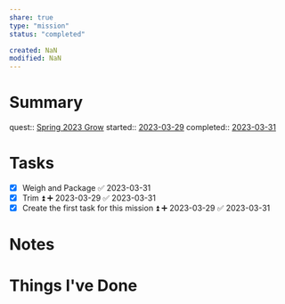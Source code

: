 ```yaml
---
share: true
type: "mission"
status: "completed"

created: NaN 
modified: NaN
---
```

 
# Summary
quest:: [Spring 2023 Grow](./Spring%202023%20Grow.md)
started:: [2023-03-29](../../00%20-%20Life%20Management%20System/09%20-%20Daily%20Notes/2023-03-29.md)
completed:: [2023-03-31](../../00%20-%20Life%20Management%20System/09%20-%20Daily%20Notes/2023-03-31.md)
# Tasks
- [x] Weigh and Package ✅ 2023-03-31
- [x] Trim ⏫ ➕ 2023-03-29 ✅ 2023-03-31
- [x] Create the first task for this mission ⏫ ➕ 2023-03-29 ✅ 2023-03-31

# Notes

# Things I've Done